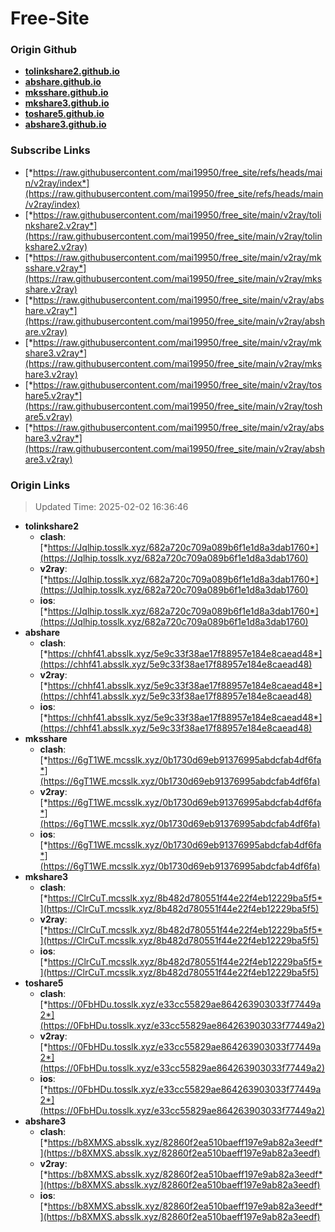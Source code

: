 # Free-Site

### Origin Github

- [**tolinkshare2.github.io**](https://github.com/tolinkshare2/tolinkshare2.github.io)
- [**abshare.github.io**](https://github.com/abshare/abshare.github.io)
- [**mksshare.github.io**](https://github.com/mksshare/mksshare.github.io)
- [**mkshare3.github.io**](https://github.com/mkshare3/mkshare3.github.io)
- [**toshare5.github.io**](https://github.com/toshare5/toshare5.github.io)
- [**abshare3.github.io**](https://github.com/abshare3/abshare3.github.io)

### Subscribe Links

- [*https://raw.githubusercontent.com/mai19950/free_site/refs/heads/main/v2ray/index*](https://raw.githubusercontent.com/mai19950/free_site/refs/heads/main/v2ray/index)
- [*https://raw.githubusercontent.com/mai19950/free_site/main/v2ray/tolinkshare2.v2ray*](https://raw.githubusercontent.com/mai19950/free_site/main/v2ray/tolinkshare2.v2ray)
- [*https://raw.githubusercontent.com/mai19950/free_site/main/v2ray/mksshare.v2ray*](https://raw.githubusercontent.com/mai19950/free_site/main/v2ray/mksshare.v2ray)
- [*https://raw.githubusercontent.com/mai19950/free_site/main/v2ray/abshare.v2ray*](https://raw.githubusercontent.com/mai19950/free_site/main/v2ray/abshare.v2ray)
- [*https://raw.githubusercontent.com/mai19950/free_site/main/v2ray/mkshare3.v2ray*](https://raw.githubusercontent.com/mai19950/free_site/main/v2ray/mkshare3.v2ray)
- [*https://raw.githubusercontent.com/mai19950/free_site/main/v2ray/toshare5.v2ray*](https://raw.githubusercontent.com/mai19950/free_site/main/v2ray/toshare5.v2ray)
- [*https://raw.githubusercontent.com/mai19950/free_site/main/v2ray/abshare3.v2ray*](https://raw.githubusercontent.com/mai19950/free_site/main/v2ray/abshare3.v2ray)

### Origin Links

> Updated Time: 2025-02-02 16:36:46

- **tolinkshare2**
  - **clash**: [*https://Jqlhip.tosslk.xyz/682a720c709a089b6f1e1d8a3dab1760*](https://Jqlhip.tosslk.xyz/682a720c709a089b6f1e1d8a3dab1760)
  - **v2ray**: [*https://Jqlhip.tosslk.xyz/682a720c709a089b6f1e1d8a3dab1760*](https://Jqlhip.tosslk.xyz/682a720c709a089b6f1e1d8a3dab1760)
  - **ios**: [*https://Jqlhip.tosslk.xyz/682a720c709a089b6f1e1d8a3dab1760*](https://Jqlhip.tosslk.xyz/682a720c709a089b6f1e1d8a3dab1760)
- **abshare**
  - **clash**: [*https://chhf41.absslk.xyz/5e9c33f38ae17f88957e184e8caead48*](https://chhf41.absslk.xyz/5e9c33f38ae17f88957e184e8caead48)
  - **v2ray**: [*https://chhf41.absslk.xyz/5e9c33f38ae17f88957e184e8caead48*](https://chhf41.absslk.xyz/5e9c33f38ae17f88957e184e8caead48)
  - **ios**: [*https://chhf41.absslk.xyz/5e9c33f38ae17f88957e184e8caead48*](https://chhf41.absslk.xyz/5e9c33f38ae17f88957e184e8caead48)
- **mksshare**
  - **clash**: [*https://6gT1WE.mcsslk.xyz/0b1730d69eb91376995abdcfab4df6fa*](https://6gT1WE.mcsslk.xyz/0b1730d69eb91376995abdcfab4df6fa)
  - **v2ray**: [*https://6gT1WE.mcsslk.xyz/0b1730d69eb91376995abdcfab4df6fa*](https://6gT1WE.mcsslk.xyz/0b1730d69eb91376995abdcfab4df6fa)
  - **ios**: [*https://6gT1WE.mcsslk.xyz/0b1730d69eb91376995abdcfab4df6fa*](https://6gT1WE.mcsslk.xyz/0b1730d69eb91376995abdcfab4df6fa)
- **mkshare3**
  - **clash**: [*https://ClrCuT.mcsslk.xyz/8b482d780551f44e22f4eb12229ba5f5*](https://ClrCuT.mcsslk.xyz/8b482d780551f44e22f4eb12229ba5f5)
  - **v2ray**: [*https://ClrCuT.mcsslk.xyz/8b482d780551f44e22f4eb12229ba5f5*](https://ClrCuT.mcsslk.xyz/8b482d780551f44e22f4eb12229ba5f5)
  - **ios**: [*https://ClrCuT.mcsslk.xyz/8b482d780551f44e22f4eb12229ba5f5*](https://ClrCuT.mcsslk.xyz/8b482d780551f44e22f4eb12229ba5f5)
- **toshare5**
  - **clash**: [*https://0FbHDu.tosslk.xyz/e33cc55829ae864263903033f77449a2*](https://0FbHDu.tosslk.xyz/e33cc55829ae864263903033f77449a2)
  - **v2ray**: [*https://0FbHDu.tosslk.xyz/e33cc55829ae864263903033f77449a2*](https://0FbHDu.tosslk.xyz/e33cc55829ae864263903033f77449a2)
  - **ios**: [*https://0FbHDu.tosslk.xyz/e33cc55829ae864263903033f77449a2*](https://0FbHDu.tosslk.xyz/e33cc55829ae864263903033f77449a2)
- **abshare3**
  - **clash**: [*https://b8XMXS.absslk.xyz/82860f2ea510baeff197e9ab82a3eedf*](https://b8XMXS.absslk.xyz/82860f2ea510baeff197e9ab82a3eedf)
  - **v2ray**: [*https://b8XMXS.absslk.xyz/82860f2ea510baeff197e9ab82a3eedf*](https://b8XMXS.absslk.xyz/82860f2ea510baeff197e9ab82a3eedf)
  - **ios**: [*https://b8XMXS.absslk.xyz/82860f2ea510baeff197e9ab82a3eedf*](https://b8XMXS.absslk.xyz/82860f2ea510baeff197e9ab82a3eedf)
